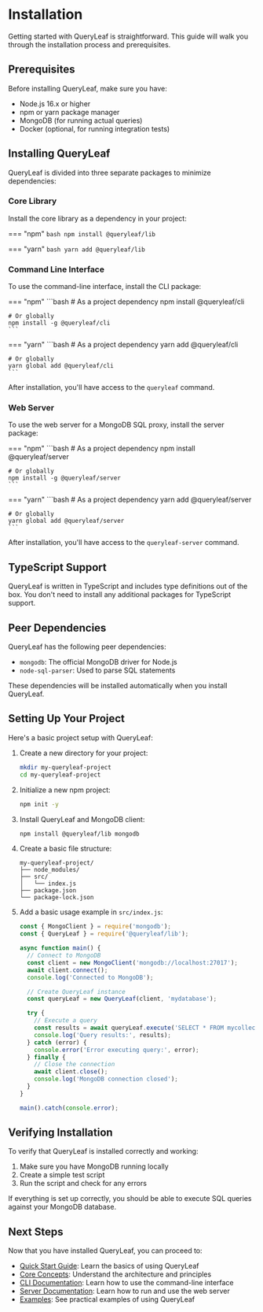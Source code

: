 # Installation

Getting started with QueryLeaf is straightforward. This guide will walk you through the installation process and prerequisites.

## Prerequisites

Before installing QueryLeaf, make sure you have:

- Node.js 16.x or higher
- npm or yarn package manager
- MongoDB (for running actual queries)
- Docker (optional, for running integration tests)

## Installing QueryLeaf

QueryLeaf is divided into three separate packages to minimize dependencies:

### Core Library

Install the core library as a dependency in your project:

=== "npm"
    ```bash
    npm install @queryleaf/lib
    ```

=== "yarn"
    ```bash
    yarn add @queryleaf/lib
    ```

### Command Line Interface

To use the command-line interface, install the CLI package:

=== "npm"
    ```bash
    # As a project dependency
    npm install @queryleaf/cli
    
    # Or globally
    npm install -g @queryleaf/cli
    ```

=== "yarn"
    ```bash
    # As a project dependency
    yarn add @queryleaf/cli
    
    # Or globally
    yarn global add @queryleaf/cli
    ```

After installation, you'll have access to the `queryleaf` command.

### Web Server

To use the web server for a MongoDB SQL proxy, install the server package:

=== "npm"
    ```bash
    # As a project dependency
    npm install @queryleaf/server
    
    # Or globally
    npm install -g @queryleaf/server
    ```

=== "yarn"
    ```bash
    # As a project dependency
    yarn add @queryleaf/server
    
    # Or globally
    yarn global add @queryleaf/server
    ```

After installation, you'll have access to the `queryleaf-server` command.

## TypeScript Support

QueryLeaf is written in TypeScript and includes type definitions out of the box. You don't need to install any additional packages for TypeScript support.

## Peer Dependencies

QueryLeaf has the following peer dependencies:

- `mongodb`: The official MongoDB driver for Node.js
- `node-sql-parser`: Used to parse SQL statements

These dependencies will be installed automatically when you install QueryLeaf.

## Setting Up Your Project

Here's a basic project setup with QueryLeaf:

1. Create a new directory for your project:
   ```bash
   mkdir my-queryleaf-project
   cd my-queryleaf-project
   ```

2. Initialize a new npm project:
   ```bash
   npm init -y
   ```

3. Install QueryLeaf and MongoDB client:
   ```bash
   npm install @queryleaf/lib mongodb
   ```

4. Create a basic file structure:
   ```
   my-queryleaf-project/
   ├── node_modules/
   ├── src/
   │   └── index.js
   ├── package.json
   └── package-lock.json
   ```

5. Add a basic usage example in `src/index.js`:
   ```javascript
   const { MongoClient } = require('mongodb');
   const { QueryLeaf } = require('@queryleaf/lib');

   async function main() {
     // Connect to MongoDB
     const client = new MongoClient('mongodb://localhost:27017');
     await client.connect();
     console.log('Connected to MongoDB');

     // Create QueryLeaf instance
     const queryLeaf = new QueryLeaf(client, 'mydatabase');

     try {
       // Execute a query
       const results = await queryLeaf.execute('SELECT * FROM mycollection LIMIT 10');
       console.log('Query results:', results);
     } catch (error) {
       console.error('Error executing query:', error);
     } finally {
       // Close the connection
       await client.close();
       console.log('MongoDB connection closed');
     }
   }

   main().catch(console.error);
   ```

## Verifying Installation

To verify that QueryLeaf is installed correctly and working:

1. Make sure you have MongoDB running locally
2. Create a simple test script
3. Run the script and check for any errors

If everything is set up correctly, you should be able to execute SQL queries against your MongoDB database.

## Next Steps

Now that you have installed QueryLeaf, you can proceed to:

- [Quick Start Guide](quickstart.md): Learn the basics of using QueryLeaf
- [Core Concepts](../usage/core-concepts.md): Understand the architecture and principles
- [CLI Documentation](../usage/cli.md): Learn how to use the command-line interface
- [Server Documentation](../usage/server.md): Learn how to run and use the web server
- [Examples](../usage/examples.md): See practical examples of using QueryLeaf